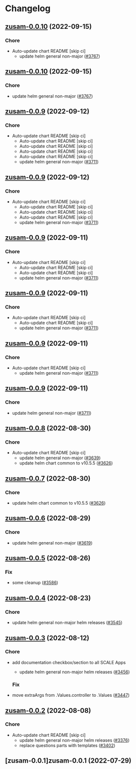 # Changelog



## [zusam-0.0.10](https://github.com/truecharts/charts/compare/zusam-0.0.9...zusam-0.0.10) (2022-09-15)

### Chore

- Auto-update chart README [skip ci]
  - update helm general non-major ([#3767](https://github.com/truecharts/charts/issues/3767))




## [zusam-0.0.10](https://github.com/truecharts/charts/compare/zusam-0.0.9...zusam-0.0.10) (2022-09-15)

### Chore

- update helm general non-major ([#3767](https://github.com/truecharts/charts/issues/3767))




## [zusam-0.0.9](https://github.com/truecharts/charts/compare/zusam-0.0.8...zusam-0.0.9) (2022-09-12)

### Chore

- Auto-update chart README [skip ci]
  - Auto-update chart README [skip ci]
  - Auto-update chart README [skip ci]
  - Auto-update chart README [skip ci]
  - Auto-update chart README [skip ci]
  - update helm general non-major ([#3711](https://github.com/truecharts/charts/issues/3711))




## [zusam-0.0.9](https://github.com/truecharts/charts/compare/zusam-0.0.8...zusam-0.0.9) (2022-09-12)

### Chore

- Auto-update chart README [skip ci]
  - Auto-update chart README [skip ci]
  - Auto-update chart README [skip ci]
  - Auto-update chart README [skip ci]
  - update helm general non-major ([#3711](https://github.com/truecharts/charts/issues/3711))




## [zusam-0.0.9](https://github.com/truecharts/charts/compare/zusam-0.0.8...zusam-0.0.9) (2022-09-11)

### Chore

- Auto-update chart README [skip ci]
  - Auto-update chart README [skip ci]
  - Auto-update chart README [skip ci]
  - update helm general non-major ([#3711](https://github.com/truecharts/charts/issues/3711))




## [zusam-0.0.9](https://github.com/truecharts/charts/compare/zusam-0.0.8...zusam-0.0.9) (2022-09-11)

### Chore

- Auto-update chart README [skip ci]
  - Auto-update chart README [skip ci]
  - update helm general non-major ([#3711](https://github.com/truecharts/charts/issues/3711))




## [zusam-0.0.9](https://github.com/truecharts/charts/compare/zusam-0.0.8...zusam-0.0.9) (2022-09-11)

### Chore

- Auto-update chart README [skip ci]
  - update helm general non-major ([#3711](https://github.com/truecharts/charts/issues/3711))




## [zusam-0.0.9](https://github.com/truecharts/charts/compare/zusam-0.0.8...zusam-0.0.9) (2022-09-11)

### Chore

- update helm general non-major ([#3711](https://github.com/truecharts/charts/issues/3711))




## [zusam-0.0.8](https://github.com/truecharts/charts/compare/zusam-0.0.6...zusam-0.0.8) (2022-08-30)

### Chore

- Auto-update chart README [skip ci]
  - update helm general non-major ([#3639](https://github.com/truecharts/charts/issues/3639))
  - update helm chart common to v10.5.5 ([#3626](https://github.com/truecharts/charts/issues/3626))




## [zusam-0.0.7](https://github.com/truecharts/charts/compare/zusam-0.0.6...zusam-0.0.7) (2022-08-30)

### Chore

- update helm chart common to v10.5.5 ([#3626](https://github.com/truecharts/charts/issues/3626))




## [zusam-0.0.6](https://github.com/truecharts/charts/compare/zusam-0.0.5...zusam-0.0.6) (2022-08-29)

### Chore

- update helm general non-major ([#3619](https://github.com/truecharts/charts/issues/3619))




## [zusam-0.0.5](https://github.com/truecharts/charts/compare/zusam-0.0.4...zusam-0.0.5) (2022-08-26)

### Fix

- some cleanup ([#3586](https://github.com/truecharts/charts/issues/3586))




## [zusam-0.0.4](https://github.com/truecharts/charts/compare/zusam-0.0.3...zusam-0.0.4) (2022-08-23)

### Chore

- update helm general non-major helm releases ([#3545](https://github.com/truecharts/charts/issues/3545))




## [zusam-0.0.3](https://github.com/truecharts/charts/compare/zusam-0.0.2...zusam-0.0.3) (2022-08-12)

### Chore

- add documentation checkbox/section to all SCALE Apps
  - update helm general non-major helm releases ([#3456](https://github.com/truecharts/charts/issues/3456))

  ### Fix

- move extraArgs from .Values.controller to .Values ([#3447](https://github.com/truecharts/charts/issues/3447))




## [zusam-0.0.2](https://github.com/truecharts/charts/compare/zusam-0.0.1...zusam-0.0.2) (2022-08-08)

### Chore

- Auto-update chart README [skip ci]
  - update helm general non-major helm releases ([#3376](https://github.com/truecharts/charts/issues/3376))
  - replace questions parts with templates ([#3402](https://github.com/truecharts/charts/issues/3402))




## [zusam-0.0.1]zusam-0.0.1 (2022-07-29)

